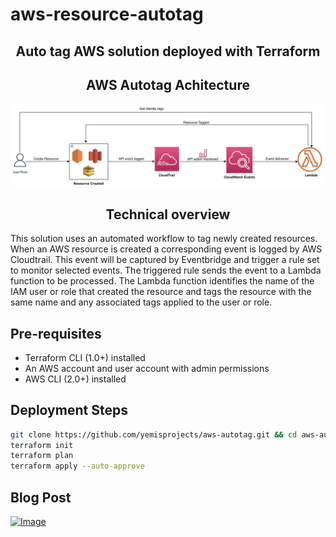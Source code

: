 # aws-resource-autotag
<h2 align="center">Auto tag AWS solution deployed with Terraform</h2>

<h2 align="center">AWS Autotag Achitecture</h2>

![Solution](https://github.com/obiomaokorowu/aws-resource-autotag/blob/main/images/Architecture.png)
<h4 align="center"></h4>

<h2 align="center">Technical overview</h2>

This solution uses an automated workflow to tag newly created resources. When an AWS resource is created a corresponding event is logged by AWS Cloudtrail. This event will be captured by Eventbridge and trigger a rule set to monitor selected events. The triggered rule sends the event to a Lambda function to be processed. The Lambda function identifies the name of the IAM user or role that created the resource and tags the resource with the same name and any associated tags applied to the user or role.

## Pre-requisites
- Terraform CLI (1.0+) installed
- An AWS account and user account with admin permissions
- AWS CLI (2.0+) installed

## Deployment Steps

```bash
git clone https://github.com/yemisprojects/aws-autotag.git && cd aws-autotag && cd terraform
terraform init
terraform plan
terraform apply --auto-approve
```

## Blog Post

[![Image](https://github.com/obiomaokorowu/aws-autotag-private/blob/main/screenshots/blog_caption/Blog_post_AWS_resource_autotag.png "Tag New AWS Resources Automatically")](https://aws.plainenglish.io/how-to-auto-tag-new-aws-resources-and-deploy-solution-with-terraform-de48ec644d95)
